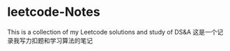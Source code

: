 # leetcode-Notes
This is a collection of my Leetcode solutions and study of DS&amp;A 这是一个记录我写力扣题和学习算法的笔记
